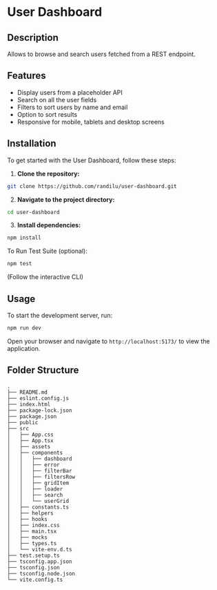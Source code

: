 # User Dashboard

## Description

Allows to browse and search users fetched from a REST endpoint.

## Features

- Display users from a placeholder API
- Search on all the user fields
- Filters to sort users by name and email
- Option to sort results
- Responsive for mobile, tablets and desktop screens

## Installation

To get started with the User Dashboard, follow these steps:

1. **Clone the repository:**
  ```bash
  git clone https://github.com/randilu/user-dashboard.git
  ```
2. **Navigate to the project directory:**
  ```bash
  cd user-dashboard
  ```
3. **Install dependencies:**
  ```bash
  npm install
  ```

To Run Test Suite (optional):

```bash
npm test
```

(Follow the interactive CLI)

## Usage

To start the development server, run:
```bash
npm run dev
```
Open your browser and navigate to `http://localhost:5173/` to view the application.

## Folder Structure

```
.
├── README.md
├── eslint.config.js
├── index.html
├── package-lock.json
├── package.json
├── public
├── src
│   ├── App.css
│   ├── App.tsx
│   ├── assets
│   ├── components
│   │   ├── dashboard
│   │   ├── error
│   │   ├── filterBar
│   │   ├── filtersRow
│   │   ├── gridItem
│   │   ├── loader
│   │   ├── search
│   │   └── userGrid
│   ├── constants.ts
│   ├── helpers
│   ├── hooks
│   ├── index.css
│   ├── main.tsx
│   ├── mocks
│   ├── types.ts
│   └── vite-env.d.ts
├── test.setup.ts
├── tsconfig.app.json
├── tsconfig.json
├── tsconfig.node.json
└── vite.config.ts
```

